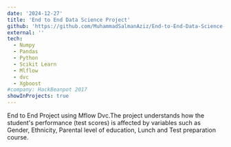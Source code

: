 ```yaml
---
date: '2024-12-27'
title: 'End to End Data Science Project'
github: 'https://github.com/MuhammadSalmanAziz/End-to-End-Data-Science-Project'
external: ''
tech:
  - Numpy
  - Pandas
  - Python
  - Scikit Learn
  - Mlflow
  - dvc
  - Xgboost
#company: HackBeanpot 2017
showInProjects: true
---
```


End to End Project using Mflow Dvc.The project understands how the student's performance (test scores) is affected by variables such as Gender, Ethnicity, Parental level of education, Lunch and Test preparation course. 